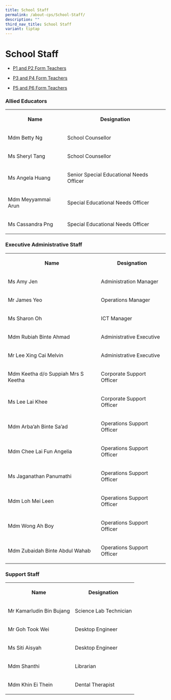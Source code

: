 ```yaml
---
title: School Staff
permalink: /about-cps/School-Staff/
description: ""
third_nav_title: School Staff
variant: tiptap
---
```

<h1><strong>School Staff</strong></h1>
<ul data-tight="true" class="tight">
<li>
<p><a href="/about-cps/school-staff/p1-and-p2-form-teachers" rel="noopener noreferrer nofollow" target="_blank">P1 and P2 Form Teachers</a>
</p>
</li>
<li>
<p><a href="/about-cps/school-staff/p3-and-p4-form-teachers" rel="noopener noreferrer nofollow" target="_blank">P3 and P4 Form Teachers</a>
</p>
</li>
<li>
<p><a href="/about-cps/school-staff/p5-and-p6-form-teachers" rel="noopener noreferrer nofollow" target="_blank">P5 and P6 Form Teachers</a>
</p>
</li>
</ul>
<h3>Allied Educators</h3>
<table style="minWidth: 50px">
<colgroup>
<col>
<col>
</colgroup>
<tbody>
<tr>
<th rowspan="1" colspan="1">
<p>Name</p>
</th>
<th rowspan="1" colspan="1">
<p>Designation</p>
</th>
</tr>
<tr>
<td rowspan="1" colspan="1">
<p>Mdm Betty Ng</p>
</td>
<td rowspan="1" colspan="1">
<p>School Counsellor</p>
</td>
</tr>
<tr>
<td rowspan="1" colspan="1">
<p>Ms Sheryl Tang</p>
</td>
<td rowspan="1" colspan="1">
<p>School Counsellor</p>
</td>
</tr>
<tr>
<td rowspan="1" colspan="1">
<p>Ms Angela Huang</p>
</td>
<td rowspan="1" colspan="1">
<p>Senior Special Educational Needs Officer</p>
</td>
</tr>
<tr>
<td rowspan="1" colspan="1">
<p>Mdm Meyyammai Arun</p>
</td>
<td rowspan="1" colspan="1">
<p>Special Educational Needs Officer</p>
</td>
</tr>
<tr>
<td rowspan="1" colspan="1">
<p>Ms Cassandra Png</p>
</td>
<td rowspan="1" colspan="1">
<p>Special Educational Needs Officer</p>
</td>
</tr>
</tbody>
</table>
<h3>Executive Administrative Staff</h3>
<table style="minWidth: 50px">
<colgroup>
<col>
<col>
</colgroup>
<tbody>
<tr>
<th rowspan="1" colspan="1">
<p>Name</p>
</th>
<th rowspan="1" colspan="1">
<p>Designation</p>
</th>
</tr>
<tr>
<td rowspan="1" colspan="1">
<p>Ms Amy Jen</p>
</td>
<td rowspan="1" colspan="1">
<p>Administration Manager</p>
</td>
</tr>
<tr>
<td rowspan="1" colspan="1">
<p>Mr James Yeo</p>
</td>
<td rowspan="1" colspan="1">
<p>Operations Manager</p>
</td>
</tr>
<tr>
<td rowspan="1" colspan="1">
<p>Ms Sharon Oh</p>
</td>
<td rowspan="1" colspan="1">
<p>ICT Manager</p>
</td>
</tr>
<tr>
<td rowspan="1" colspan="1">
<p>Mdm Rubiah Binte Ahmad</p>
</td>
<td rowspan="1" colspan="1">
<p>Administrative Executive</p>
</td>
</tr>
<tr>
<td rowspan="1" colspan="1">
<p>Mr Lee Xing Cai Melvin</p>
</td>
<td rowspan="1" colspan="1">
<p>Administrative Executive</p>
</td>
</tr>
<tr>
<td rowspan="1" colspan="1">
<p>Mdm Keetha d/o Suppiah Mrs S Keetha</p>
</td>
<td rowspan="1" colspan="1">
<p>Corporate Support Officer</p>
</td>
</tr>
<tr>
<td rowspan="1" colspan="1">
<p>Ms Lee Lai Khee</p>
</td>
<td rowspan="1" colspan="1">
<p>Corporate Support Officer</p>
</td>
</tr>
<tr>
<td rowspan="1" colspan="1">
<p>Mdm Arba’ah Binte Sa’ad</p>
</td>
<td rowspan="1" colspan="1">
<p>Operations Support Officer</p>
</td>
</tr>
<tr>
<td rowspan="1" colspan="1">
<p>Mdm Chee Lai Fun Angelia</p>
</td>
<td rowspan="1" colspan="1">
<p>Operations Support Officer</p>
</td>
</tr>
<tr>
<td rowspan="1" colspan="1">
<p>Ms Jaganathan Panumathi</p>
</td>
<td rowspan="1" colspan="1">
<p>Operations Support Officer</p>
</td>
</tr>
<tr>
<td rowspan="1" colspan="1">
<p>Mdm Loh Mei Leen</p>
</td>
<td rowspan="1" colspan="1">
<p>Operations Support Officer</p>
</td>
</tr>
<tr>
<td rowspan="1" colspan="1">
<p>Mdm Wong Ah Boy</p>
</td>
<td rowspan="1" colspan="1">
<p>Operations Support Officer</p>
</td>
</tr>
<tr>
<td rowspan="1" colspan="1">
<p>Mdm Zubaidah Binte Abdul Wahab</p>
</td>
<td rowspan="1" colspan="1">
<p>Operations Support Officer</p>
</td>
</tr>
</tbody>
</table>
<h3>Support Staff</h3>
<table style="minWidth: 50px">
<colgroup>
<col>
<col>
</colgroup>
<tbody>
<tr>
<th rowspan="1" colspan="1">
<p>Name</p>
</th>
<th rowspan="1" colspan="1">
<p>Designation</p>
</th>
</tr>
<tr>
<td rowspan="1" colspan="1">
<p>Mr Kamarludin Bin Bujang</p>
</td>
<td rowspan="1" colspan="1">
<p>Science Lab Technician</p>
</td>
</tr>
<tr>
<td rowspan="1" colspan="1">
<p>Mr Goh Took Wei</p>
</td>
<td rowspan="1" colspan="1">
<p>Desktop Engineer</p>
</td>
</tr>
<tr>
<td rowspan="1" colspan="1">
<p>Ms Siti Aisyah</p>
</td>
<td rowspan="1" colspan="1">
<p>Desktop Engineer</p>
</td>
</tr>
<tr>
<td rowspan="1" colspan="1">
<p>Mdm Shanthi</p>
</td>
<td rowspan="1" colspan="1">
<p>Librarian</p>
</td>
</tr>
<tr>
<td rowspan="1" colspan="1">
<p>Mdm Khin Ei Thein</p>
</td>
<td rowspan="1" colspan="1">
<p>Dental Therapist</p>
</td>
</tr>
</tbody>
</table>
<p></p>